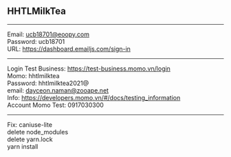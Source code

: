 ## HHTLMilkTea
---
Email: ucb18701@eoopy.com  
Password: ucb18701  
URL: https://dashboard.emailjs.com/sign-in  
  
---
Login Test Business: https://test-business.momo.vn/login  
Momo: hhtlmilktea  
Password: hhtlmilktea2021@  
email: dayceon.naman@zooape.net  
Info: https://developers.momo.vn/#/docs/testing_information  
Account Momo Test: 0917030300  

---
Fix: caniuse-lite  
delete node_modules  
delete yarn.lock  
yarn install  
